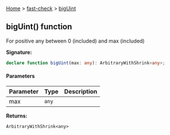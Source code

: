 [Home](/) &gt; [fast-check](../fast-check.md) &gt; [bigUint](bigUint_1.md)

## bigUint() function

For positive any between 0 (included) and max (included)

<b>Signature:</b>

```typescript
declare function bigUint(max: any): ArbitraryWithShrink<any>;
```

#### Parameters

|  Parameter | Type | Description |
|  --- | --- | --- |
|  max | <code>any</code> |  |

<b>Returns:</b>

`ArbitraryWithShrink<any>`

